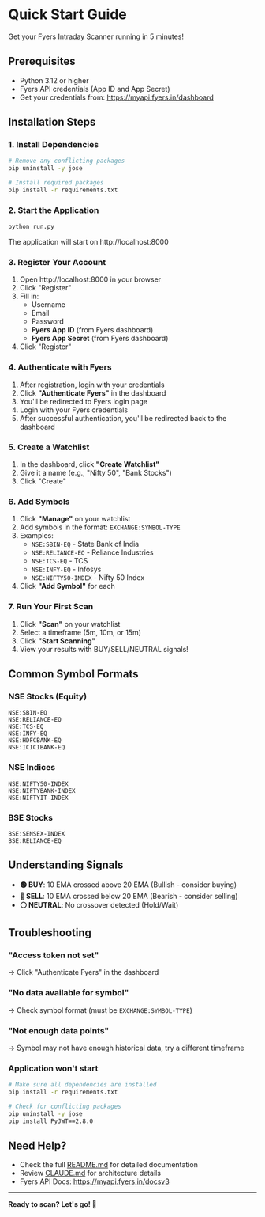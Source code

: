 # Quick Start Guide

Get your Fyers Intraday Scanner running in 5 minutes!

## Prerequisites

- Python 3.12 or higher
- Fyers API credentials (App ID and App Secret)
- Get your credentials from: https://myapi.fyers.in/dashboard

## Installation Steps

### 1. Install Dependencies

```bash
# Remove any conflicting packages
pip uninstall -y jose

# Install required packages
pip install -r requirements.txt
```

### 2. Start the Application

```bash
python run.py
```

The application will start on http://localhost:8000

### 3. Register Your Account

1. Open http://localhost:8000 in your browser
2. Click "Register"
3. Fill in:
   - Username
   - Email
   - Password
   - **Fyers App ID** (from Fyers dashboard)
   - **Fyers App Secret** (from Fyers dashboard)
4. Click "Register"

### 4. Authenticate with Fyers

1. After registration, login with your credentials
2. Click **"Authenticate Fyers"** in the dashboard
3. You'll be redirected to Fyers login page
4. Login with your Fyers credentials
5. After successful authentication, you'll be redirected back to the dashboard

### 5. Create a Watchlist

1. In the dashboard, click **"Create Watchlist"**
2. Give it a name (e.g., "Nifty 50", "Bank Stocks")
3. Click "Create"

### 6. Add Symbols

1. Click **"Manage"** on your watchlist
2. Add symbols in the format: `EXCHANGE:SYMBOL-TYPE`
3. Examples:
   - `NSE:SBIN-EQ` - State Bank of India
   - `NSE:RELIANCE-EQ` - Reliance Industries
   - `NSE:TCS-EQ` - TCS
   - `NSE:INFY-EQ` - Infosys
   - `NSE:NIFTY50-INDEX` - Nifty 50 Index
4. Click **"Add Symbol"** for each

### 7. Run Your First Scan

1. Click **"Scan"** on your watchlist
2. Select a timeframe (5m, 10m, or 15m)
3. Click **"Start Scanning"**
4. View your results with BUY/SELL/NEUTRAL signals!

## Common Symbol Formats

### NSE Stocks (Equity)
```
NSE:SBIN-EQ
NSE:RELIANCE-EQ
NSE:TCS-EQ
NSE:INFY-EQ
NSE:HDFCBANK-EQ
NSE:ICICIBANK-EQ
```

### NSE Indices
```
NSE:NIFTY50-INDEX
NSE:NIFTYBANK-INDEX
NSE:NIFTYIT-INDEX
```

### BSE Stocks
```
BSE:SENSEX-INDEX
BSE:RELIANCE-EQ
```

## Understanding Signals

- **🟢 BUY**: 10 EMA crossed above 20 EMA (Bullish - consider buying)
- **🔴 SELL**: 10 EMA crossed below 20 EMA (Bearish - consider selling)
- **⚪ NEUTRAL**: No crossover detected (Hold/Wait)

## Troubleshooting

### "Access token not set"
→ Click "Authenticate Fyers" in the dashboard

### "No data available for symbol"
→ Check symbol format (must be `EXCHANGE:SYMBOL-TYPE`)

### "Not enough data points"
→ Symbol may not have enough historical data, try a different timeframe

### Application won't start
```bash
# Make sure all dependencies are installed
pip install -r requirements.txt

# Check for conflicting packages
pip uninstall -y jose
pip install PyJWT==2.8.0
```

## Need Help?

- Check the full [README.md](README.md) for detailed documentation
- Review [CLAUDE.md](CLAUDE.md) for architecture details
- Fyers API Docs: https://myapi.fyers.in/docsv3

---

**Ready to scan? Let's go! 🚀**
